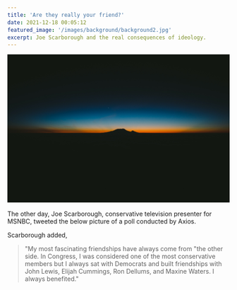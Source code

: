 ```yaml
---
title: 'Are they really your friend?'
date: 2021-12-18 00:05:12
featured_image: '/images/background/background2.jpg'
excerpt: Joe Scarborough and the real consequences of ideology.
---
```


![](/images/background/background2.jpg)

The other day, Joe Scarborough, conservative television presenter for MSNBC, tweeted the below picture of a poll conducted by Axios. 

Scarborough added, 
> "My most fascinating friendships have always come from "the other side. In Congress, I was considered one of the most conservative members but I always sat with Democrats and built friendships with John Lewis, Elijah Cummings, Ron Dellums, and Maxine Waters. I always benefited."
